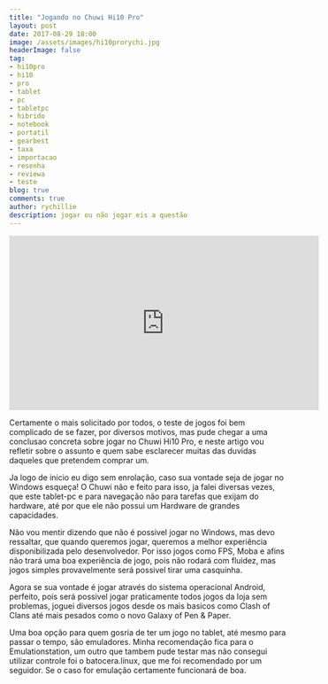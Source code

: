 ```yaml
---
title: "Jogando no Chuwi Hi10 Pro"
layout: post
date: 2017-08-29 18:00
image: /assets/images/hi10prorychi.jpg
headerImage: false
tag:
- hi10pro
- hi10
- pro
- tablet
- pc
- tabletpc
- hibrido
- notebook
- portatil
- gearbest
- taxa
- importacao
- resenha
- reviewa
- teste
blog: true
comments: true
author: rychillie
description: jogar ou não jogar eis a questão
---
```

<script async src="//pagead2.googlesyndication.com/pagead/js/adsbygoogle.js"></script>
<!-- Anuncio Blog Rychillie -->
<ins class="adsbygoogle"
     style="display:block"
     data-ad-client="ca-pub-7837358846130941"
     data-ad-slot="9265933715"
     data-ad-format="auto"></ins>
<script>
(adsbygoogle = window.adsbygoogle || []).push({});
</script>

<iframe width="560" height="315" src="https://www.youtube.com/embed/g3shAXcgC8Y" frameborder="0" allowfullscreen></iframe>

<p>Certamente o mais solicitado por todos, o teste de jogos foi bem complicado de se fazer, por diversos motivos, mas pude chegar a uma conclusao concreta sobre jogar no Chuwi Hi10 Pro, e neste artigo vou refletir sobre o assunto e quem sabe esclarecer muitas das duvidas daqueles que pretendem comprar um.</p>

<p>Ja logo de inicio eu digo sem enrolação, caso sua vontade seja de jogar no Windows esqueça! O Chuwi não e feito para isso, ja falei diversas vezes, que este tablet-pc e para navegação não para tarefas que exijam do hardware, até por que ele não possui um Hardware de grandes capacidades.</p>

<p>Não vou mentir dizendo que não é possivel jogar no Windows, mas devo ressaltar, que quando queremos jogar, queremos a melhor experiência disponibilizada pelo desenvolvedor. Por isso jogos como FPS, Moba e afins não trará uma boa experiência de jogo, pois não rodará com fluidez, mas jogos simples provavelmente será possivel tirar uma casquinha.</p>

<p>Agora se sua vontade é jogar através do sistema operacional Android, perfeito, pois será possivel jogar praticamente todos jogos da loja sem problemas, joguei diversos jogos desde os mais basicos como Clash of Clans até mais pesados como o novo Galaxy of Pen & Paper.</p>

<p>Uma boa opção para quem gosria de ter um jogo no tablet, até mesmo para passar o tempo, são emuladores. Minha recomendação fica para o Emulationstation, um outro que tambem pude testar mas não consegui utilizar controle foi o batocera.linux, que me foi recomendado por um seguidor. Se o caso for emulação certamente funcionará de boa.</p>
